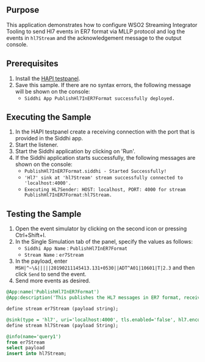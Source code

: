 
## Purpose

This application demonstrates how to configure WSO2 Streaming Integrator Tooling to send Hl7 events in ER7 format via MLLP protocol and log the events in `hl7Stream` and the acknowledgement message to the output console.

## Prerequisites

1. Install the [HAPI testpanel](https://hapifhir.github.io/hapi-hl7v2/hapi-testpanel/install.html).
2. Save this sample. If there are no syntax errors, the following message will be shown on the console:
    - `Siddhi App PublishHl7InER7Format successfully deployed.`

## Executing the Sample

1. In the HAPI testpanel create a receiving connection with the port that is provided in the Siddhi app.
2. Start the listener.
3. Start the Siddhi application by clicking on 'Run'.
4. If the Siddhi application starts successfully, the following messages are shown on the console:
    * `PublishHl7InER7Format.siddhi - Started Successfully!`
	* `'Hl7' sink at 'hl7Stream' stream successfully connected to 'localhost:4000'.`
	* `Executing HL7Sender: HOST: localhost, PORT: 4000 for stream PublishHl7InER7Format:hl7Stream.`

## Testing the Sample

1. Open the event simulator by clicking on the second icon or pressing Ctrl+Shift+I.
2. In the Single Simulation tab of the panel, specify the values as follows:
    - `Siddhi App Name`  : `PublishHl7InER7Format`
    - `Stream Name`      : `er7Stream`
3. In the payload, enter `MSH|^~\&|||||20190211145413.131+0530||ADT^A01|10601|T|2.3` and then click `Send` to send the event.
4. Send more events as desired.

```sql
@App:name('PublishHl7InER7Format')
@App:description('This publishes the HL7 messages in ER7 format, receives and logs the acknowledgement message in the console using MLLP protocol and custom text mapping.')

define stream er7Stream (payload string);

@sink(type = 'hl7', uri='localhost:4000', tls.enabled='false', hl7.encoding='er7', @map(type='text', @payload('{{payload}}')))
define stream hl7Stream (payload String);

@info(name='query1')
from er7Stream
select payload
insert into hl7Stream;
```
